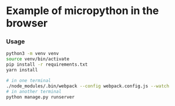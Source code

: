 # Example of micropython in the browser

### Usage

```bash
python3 -m venv venv
source venv/bin/activate
pip install -r requirements.txt
yarn install

# in one terminal
./node_modules/.bin/webpack --config webpack.config.js --watch
# in another terminal
python manage.py runserver
```